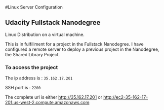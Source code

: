 #Linux Server Configuration 
## Udacity Fullstack Nanodegree

Linux Distribution on a virtual machine. 

This is in fulfillment for a project in the Fullstack Nanodegree. I have configured a remote server to deploy a previous project in the Nanodegree, the Shared Library Project.

### To access the project

The ip address is : `35.162.17.201`

SSH port is : `2200`

The complete url is either http://35.162.17.201 or http://ec2-35-162-17-201.us-west-2.compute.amazonaws.com

